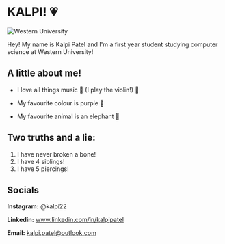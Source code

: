 # KALPI! 💗

![Western University](https://theculturetrip.com/wp-content/uploads/2017/03/shutterstock_381416386-maboyfx.jpg "Western University")

Hey! My name is Kalpi Patel and I'm a first year student studying computer science at Western University! 

## A little about me!
- I love all things music 🎵 (I play the violin!) 🎻

- My favourite colour is purple 💜

- My favourite animal is an elephant 🐘
    

## Two truths and a lie:
1) I have never broken a bone!
2) I have 4 siblings!
3) I have 5 piercings!

## Socials

**Instagram:** @kalpi22

**Linkedin:** www.linkedin.com/in/kalpipatel

**Email:** kalpi.patel@outlook.com

